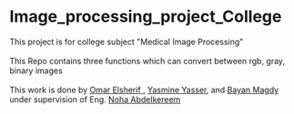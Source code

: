 # Image_processing_project_College
This project is for college subject "Medical Image Processing"
<br><br>
This Repo contains three functions which can convert between rgb, gray, binary images
<br><br>
This work is done by [Omar Elsherif ](https://github.com/Omarelsherif010), [Yasmine Yasser](), and [Bayan Magdy](https://github.com/Bayanmagdy) under supervision of Eng. [Noha Abdelkereem]()
